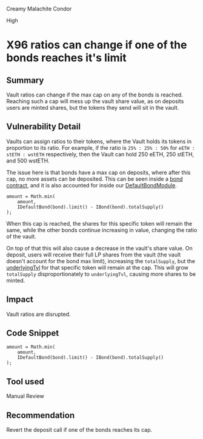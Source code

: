 Creamy Malachite Condor

High

# X96 ratios can change if one of the bonds reaches it's limit

## Summary
Vault ratios can change if the max cap on any of the bonds is reached. Reaching such a cap will mess up the vault share value, as on deposits users are minted shares, but the tokens they send will sit in the vault.

## Vulnerability Detail
Vaults can assign ratios to their tokens, where the Vault holds its tokens in proportion to its ratio. For example, if the ratio is `25% : 25% : 50%` for `eETH : stETH : wstETH` respectively, then the Vault can hold 250 eETH, 250 stETH, and 500 wstETH. 

The issue here is that bonds have a max cap on deposits, where after this cap, no more assets can be deposited. This can be seen inside a [bond contract](https://etherscan.deth.net/address/0xB56dA788Aa93Ed50F50e0d38641519FfB3C3D1Eb), and it is also accounted for inside our [DefaultBondModule](https://github.com/sherlock-audit/2024-06-mellow/blob/main/mellow-lrt/src/modules/symbiotic/DefaultBondModule.sol#L16-L19).

```solidity
amount = Math.min(
    amount,
    IDefaultBond(bond).limit() - IBond(bond).totalSupply()
);
```

When this cap is reached, the shares for this specific token will remain the same, while the other bonds continue increasing in value, changing the ratio of the vault. 

On top of that this will also cause a decrease in the vault's share value. On deposit, users will receive their full LP shares from the vault (the vault doesn't account for the bond max limit), increasing the `totalSupply`, but the [underlyingTvl](https://github.com/sherlock-audit/2024-06-mellow/blob/main/mellow-lrt/src/Vault.sol#L303-L305) for that specific token will remain at the cap. This will grow `totalSupply` disproportionately to `underlyingTvl`, causing more shares to be minted.

## Impact
Vault ratios are disrupted.

## Code Snippet
```solidity
amount = Math.min(
    amount,
    IDefaultBond(bond).limit() - IBond(bond).totalSupply()
);
```

## Tool used
Manual Review

## Recommendation
Revert the deposit call if one of the bonds reaches its cap.